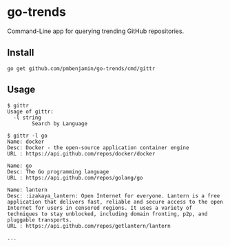 
# go-trends
Command-Line app for querying trending GitHub repositories.

## Install
`go get github.com/pmbenjamin/go-trends/cmd/gittr`

## Usage
```
$ gittr
Usage of gittr:
  -l string
    	Search by Language

```

```
$ gittr -l go
Name: docker
Desc: Docker - the open-source application container engine
URL : https://api.github.com/repos/docker/docker

Name: go
Desc: The Go programming language
URL : https://api.github.com/repos/golang/go

Name: lantern
Desc: :izakaya_lantern: Open Internet for everyone. Lantern is a free application that delivers fast, reliable and secure access to the open Internet for users in censored regions. It uses a variety of techniques to stay unblocked, including domain fronting, p2p, and pluggable transports.
URL : https://api.github.com/repos/getlantern/lantern

...
```